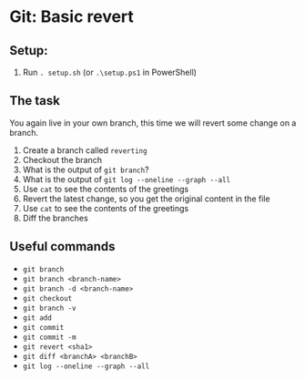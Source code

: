 # Git: Basic revert
## Setup:

1. Run `. setup.sh` (or `.\setup.ps1` in PowerShell)

## The task

You again live in your own branch, this time we will revert some change on a branch.

1. Create a branch called `reverting`
1. Checkout the branch
1. What is the output of `git branch`?
1. What is the output of `git log --oneline --graph --all`
1. Use `cat` to see the contents of the greetings
1. Revert the latest change, so you get the original content in the file
1. Use `cat` to see the contents of the greetings
1. Diff the branches

## Useful commands
- `git branch`
- `git branch <branch-name>`
- `git branch -d <branch-name>`
- `git checkout`
- `git branch -v`
- `git add`
- `git commit`
- `git commit -m`
- `git revert <sha1>`
- `git diff <branchA> <branchB>`
- `git log --oneline --graph --all`
